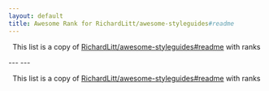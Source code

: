 ```yaml
---
layout: default
title: Awesome Rank for RichardLitt/awesome-styleguides#readme
---
```


<p align="center">
	This list is a copy of <a href="https://github.com/RichardLitt/awesome-styleguides#readme">RichardLitt/awesome-styleguides#readme</a> with ranks
</p>
---
---
<p align="center">
	This list is a copy of <a href="https://github.com/RichardLitt/awesome-styleguides#readme">RichardLitt/awesome-styleguides#readme</a> with ranks
</p>

